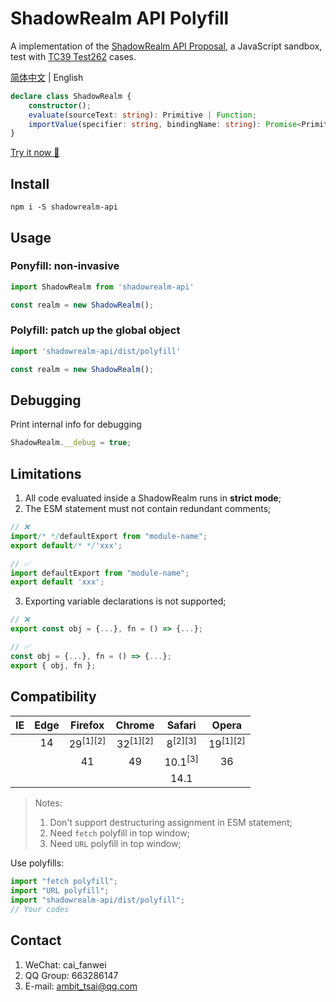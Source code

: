 # ShadowRealm API Polyfill
A implementation of the <a href="https://tc39.es/proposal-shadowrealm" target="_blank">ShadowRealm API Proposal</a>, a JavaScript sandbox, test with <a href="https://github.com/tc39/test262/tree/main/test/built-ins/ShadowRealm" target="_blank">TC39 Test262</a> cases.

[简体中文](https://gitee.com/ambit/shadowrealm-api) | English
```ts
declare class ShadowRealm {
    constructor();
    evaluate(sourceText: string): Primitive | Function;
    importValue(specifier: string, bindingName: string): Promise<Primitive | Function>;
}
```
<a href="https://ambit-tsai.github.io/shadowrealm-api/" target="_blank">Try it now 🎉</a>

## Install
```
npm i -S shadowrealm-api
```


## Usage
### Po**n**yfill: non-invasive
```javascript
import ShadowRealm from 'shadowrealm-api'

const realm = new ShadowRealm();
```

### Po**l**yfill: patch up the global object
```javascript
import 'shadowrealm-api/dist/polyfill'

const realm = new ShadowRealm();
```


## Debugging
Print internal info for debugging
```js
ShadowRealm.__debug = true;
```


## Limitations
1. All code evaluated inside a ShadowRealm runs in **strict mode**;
2. The ESM statement must not contain redundant comments;
```js
// ❌
import/* */defaultExport from "module-name";
export default/* */'xxx';

// ✅
import defaultExport from "module-name";
export default 'xxx';
```
3. Exporting variable declarations is not supported;
```js
// ❌
export const obj = {...}, fn = () => {...};

// ✅
const obj = {...}, fn = () => {...};
export { obj, fn };
```


## Compatibility
|IE|Edge|Firefox|Chrome|Safari|Opera|
|:-:|:-:|:-:|:-:|:-:|:-:|
||14|29<sup>[1][2]</sup>|32<sup>[1][2]</sup>|8<sup>[2][3]</sup>|19<sup>[1][2]</sup>|
|||41|49|10.1<sup>[3]</sup>|36|
|||||14.1||

> Notes:
> 1. Don't support destructuring assignment in ESM statement;
> 1. Need `fetch` polyfill in top window;
> 1. Need `URL` polyfill in top window;

Use polyfills:
```js
import "fetch polyfill";
import "URL polyfill";
import "shadowrealm-api/dist/polyfill";
// Your codes
```


## Contact
1. WeChat: cai_fanwei
1. QQ Group: 663286147
1. E-mail: ambit_tsai@qq.com
